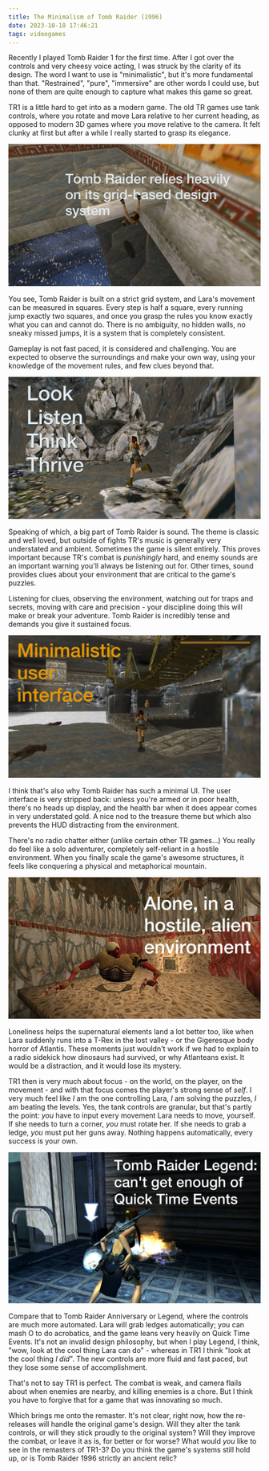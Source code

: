 ```yaml
---
title: The Minimalism of Tomb Raider (1996)
date: 2023-10-18 17:46:21
tags: videogames
---
```


Recently I played Tomb Raider 1 for the first time. After I got over the controls and very cheesy voice acting, I was struck by the clarity of its design. The word I want to use is "minimalistic", but it's more fundamental than that. "Restrained", "pure", "immersive" are other words I could use, but none of them are quite enough to capture what makes this game so great.

TR1 is a little hard to get into as a modern game. The old TR games use tank controls, where you rotate and move Lara relative to her current heading, as opposed to modern 3D games where you move relative to the camera. It felt clunky at first but after a while I really started to grasp its elegance.

![](/images/2023/tr1-grid.jpg)

You see, Tomb Raider is built on a strict grid system, and Lara's movement can be measured in squares. Every step is half a square, every running jump exactly two squares, and once you grasp the rules you know exactly what you can and cannot do. There is no ambiguity, no hidden walls, no sneaky missed jumps, it is a system that is completely consistent.

Gameplay is not fast paced, it is considered and challenging. You are expected to observe the surroundings and make your own way, using your knowledge of the movement rules, and few clues beyond that.

![](/images/2023/tr1-env.jpg)

Speaking of which, a big part of Tomb Raider is sound. The theme is classic and well loved, but outside of fights TR's music is generally very understated and ambient. Sometimes the game is silent entirely. This proves important because TR's combat is _punishingly_ hard, and enemy sounds are an important warning you'll always be listening out for. Other times, sound provides clues about your environment that are critical to the game's puzzles.

Listening for clues, observing the environment, watching out for traps and secrets, moving with care and precision - your discipline doing this will make or break your adventure. Tomb Raider is incredibly tense and demands you give it sustained focus.

![](/images/2023/tr1-ui.jpg)

I think that's also why Tomb Raider has such a minimal UI. The user interface is very stripped back: unless you're armed or in poor health, there's no heads up display, and the health bar when it does appear comes in very understated gold. A nice nod to the treasure theme but which also prevents the HUD distracting from the environment.

There's no radio chatter either (unlike certain other TR games...) You really do feel like a solo adventurer, completely self-reliant in a hostile environment. When you finally scale the game's awesome structures, it feels like conquering a physical and metaphorical mountain.

![](/images/2023/tr1-horror.jpg)

Loneliness helps the supernatural elements land a lot better too, like when Lara suddenly runs into a T-Rex in the lost valley - or the Gigeresque body horror of Atlantis. These moments just wouldn't work if we had to explain to a radio sidekick how dinosaurs had survived, or why Atlanteans exist. It would be a distraction, and it would lose its mystery.

TR1 then is very much about focus - on the world, on the player, on the movement - and with that focus comes the player's strong sense of _self_. I very much feel like *I* am the one controlling Lara, *I* am solving the puzzles, *I* am beating the levels. Yes, the tank controls are granular, but that's partly the point: _you_ have to input every movement Lara needs to move, yourself. If she needs to turn a corner, _you_ must rotate her. If she needs to grab a ledge, _you_ must put her guns away. Nothing happens automatically, every success is your own.

![](/images/2023/trl-qte.jpg)

Compare that to Tomb Raider Anniversary or Legend, where the controls are much more automated. Lara will grab ledges automatically; you can mash O to do acrobatics, and the game leans very heavily on Quick Time Events. It's not an invalid design philosophy, but when I play Legend, I think, "wow, look at the cool thing Lara can do" - whereas in TR1 I think "look at the cool thing _I did_". The new controls are more fluid and fast paced, but they lose some sense of accomplishment.

That's not to say TR1 is perfect. The combat is weak, and camera flails about when enemies are nearby, and killing enemies is a chore. But I think you have to forgive that for a game that was innovating so much.

Which brings me onto the remaster. It's not clear, right now, how the re-releases will handle the original game's design. Will they alter the tank controls, or will they stick proudly to the original system? Will they improve the combat, or leave it as is, for better or for worse? What would _you_ like to see in the remasters of TR1-3? Do you think the game's systems still hold up, or is Tomb Raider 1996 strictly an ancient relic?